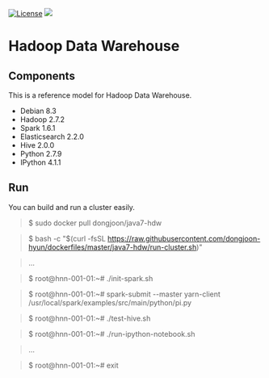[![License](https://img.shields.io/badge/license-Apache%202-blue.svg)](LICENSE)
[![](https://badge.imagelayers.io/dongjoon/java7-hdw:latest.svg)](https://imagelayers.io/?images=dongjoon/java7-hdw:latest)

Hadoop Data Warehouse
====================

Components
----------
This is a reference model for Hadoop Data Warehouse.

* Debian 8.3
* Hadoop 2.7.2
* Spark 1.6.1
* Elasticsearch 2.2.0
* Hive 2.0.0
* Python 2.7.9
* IPython 4.1.1

Run
---
You can build and run a cluster easily.

> $ sudo docker pull dongjoon/java7-hdw

> $ bash -c "$(curl -fsSL https://raw.githubusercontent.com/dongjoon-hyun/dockerfiles/master/java7-hdw/run-cluster.sh)"

> ...

> $ root@hnn-001-01:~# ./init-spark.sh 

> $ root@hnn-001-01:~# spark-submit --master yarn-client /usr/local/spark/examples/src/main/python/pi.py

> $ root@hnn-001-01:~# ./test-hive.sh 

> $ root@hnn-001-01:~# ./run-ipython-notebook.sh

> ...

> $ root@hnn-001-01:~# exit
